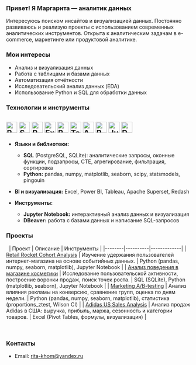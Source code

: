### Привет! Я Маргарита — аналитик данных

Интересуюсь поиском инсайтов и визуализацией данных. Постоянно развиваюсь и реализую проекты с использованием современных аналитических инструментов. Открыта к аналитическим задачам в e-commerce, маркетинге или продуктовой аналитике.


### Мои интересы

- Анализ и визуализация данных  
- Работа с таблицами и базами данных  
- Автоматизация отчётности  
- Исследовательский анализ данных (EDA)  
- Использование Python и SQL для обработки данных  

### Технологии и инструменты

<img alt="PostgreSQL" src="https://img.shields.io/badge/PostgreSQL-316192?logo=postgresql&logoColor=white" height="30"/> <img alt="SQLite" src="https://img.shields.io/badge/SQLite-003B57?logo=sqlite&logoColor=white" height="30"/> <img alt="Python" src="https://img.shields.io/badge/Python-3776AB?logo=python&logoColor=white" height="30"/> <img alt="Excel" src="https://img.shields.io/badge/Microsoft_Excel-217346?logo=microsoft-excel&logoColor=white" height="30"/> <img alt="Power BI" src="https://img.shields.io/badge/Power_BI-F2C811?logo=microsoft-power-bi&logoColor=black" height="30"/> <img alt="Tableau" src="https://img.shields.io/badge/Tableau-E97627?logo=tableau&logoColor=white" height="30"/> <img alt="Apache Superset" src="https://img.shields.io/badge/Apache_Superset-000000?logo=apache-superset&logoColor=white" height="30"/> <img alt="Redash" src="https://img.shields.io/badge/Redash-FF3B30?logo=redash&logoColor=white" height="30"/> <img alt="Jupyter" src="https://img.shields.io/badge/Jupyter-F37626?logo=jupyter&logoColor=white" height="30"/> <img alt="DBeaver" src="https://img.shields.io/badge/DBeaver-4E97A1?logo=dbeaver&logoColor=white" height="30"/> 
---

- **Языки и библиотеки:**  
  - **SQL** (PostgreSQL, SQLite): аналитические запросы, оконные функции, подзапросы, CTE, агрегирование, фильтрация, сортировка  
  - **Python:** pandas, numpy, matplotlib, seaborn, scipy, statsmodels, pingouin  

- **BI и визуализация:** Excel, Power BI, Tableau, Apache Superset, Redash  

- **Инструменты:**  
  - **Jupyter Notebook:** интерактивный анализ данных и визуализация  
  - **DBeaver:** работа с базами данных и написание SQL-запросов  


### Проекты
&nbsp;
| Проект | Описание | Инструменты |
|--------|----------|-------------|
| [Retail Rocket Cohort Analysis](https://github.com/твойник/retail-rocket-cohort) | Изучение удержания пользователей интернет-магазина на основе событийных данных. | Python (pandas, numpy, seaborn, matplotlib), Jupyter Notebook |
| [Анализ поведения в магазине косметики](https://github.com/твойник/cosmetics-shop-analysis) | Исследование пользовательской активности, построение воронки продаж, поиск точек роста. | SQL (SQLite), Python (matplotlib, seaborn), Jupyter Notebook |
| [Marketing A/B-testing](https://github.com/твойник/marketing-ab-test) | Анализ влияния рекламы на конверсию, сравнение групп, оценка по дням недели. | Python (pandas, numpy, seaborn, matplotlib), статистика (proportions_ztest, Wilson CI) |
| [Adidas US Sales Analysis](https://github.com/твойник/adidas-sales-excel) | Анализ продаж Adidas в США: выручка, прибыль, маржа, сезонность и категории товаров. | Excel (Pivot Tables, формулы, визуализация) |

&nbsp;
### Контакты

- Email: rita-khom@yandex.ru
